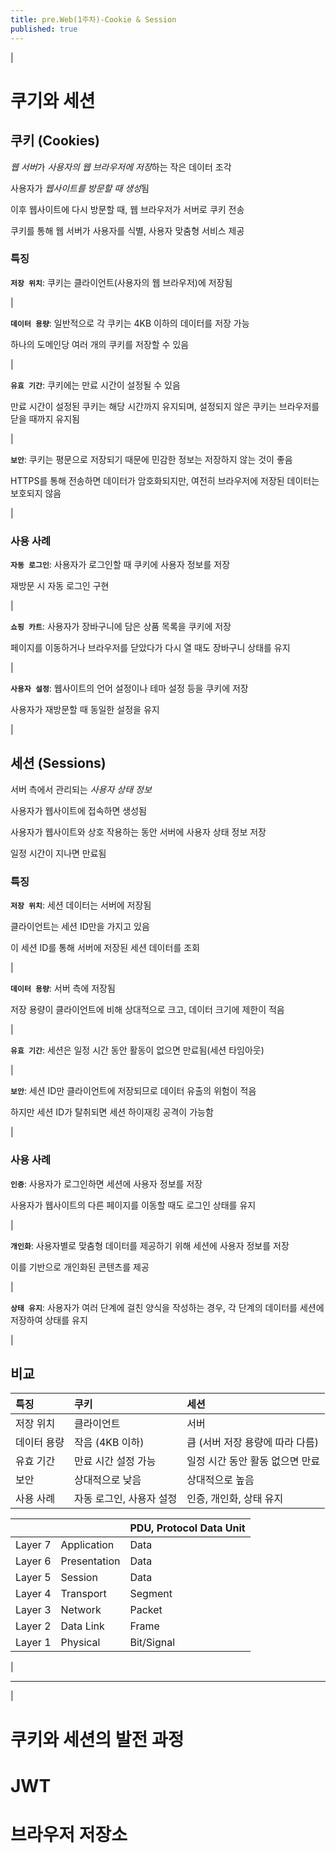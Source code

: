 ```yaml
---
title: pre.Web(1주차)-Cookie & Session
published: true
---
```


|

# 쿠기와 세션

## 쿠키 (Cookies)

*웹 서버*가 *사용자의 웹 브라우저에 저장*하는 작은 데이터 조각

사용자가 *웹사이트를 방문할 때 생성*됨

이후 웹사이트에 다시 방문할 때, 웹 브라우저가 서버로 쿠키 전송

쿠키를 통해 웹 서버가 사용자를 식별, 사용자 맞춤형 서비스 제공

### 특징

**`저장 위치`**: 쿠키는 클라이언트(사용자의 웹 브라우저)에 저장됨

|

**`데이터 용량`**: 일반적으로 각 쿠키는 4KB 이하의 데이터를 저장 가능

하나의 도메인당 여러 개의 쿠키를 저장할 수 있음

|

**`유효 기간`**: 쿠키에는 만료 시간이 설정될 수 있음

만료 시간이 설정된 쿠키는 해당 시간까지 유지되며, 설정되지 않은 쿠키는 브라우저를 닫을 때까지 유지됨

|

**`보안`**: 쿠키는 평문으로 저장되기 때문에 민감한 정보는 저장하지 않는 것이 좋음

HTTPS를 통해 전송하면 데이터가 암호화되지만, 여전히 브라우저에 저장된 데이터는 보호되지 않음

|

### 사용 사례

**`자동 로그인`**: 사용자가 로그인할 때 쿠키에 사용자 정보를 저장

재방문 시 자동 로그인 구현

|

**`쇼핑 카트`**: 사용자가 장바구니에 담은 상품 목록을 쿠키에 저장

페이지를 이동하거나 브라우저를 닫았다가 다시 열 때도 장바구니 상태를 유지

|

**`사용자 설정`**: 웹사이트의 언어 설정이나 테마 설정 등을 쿠키에 저장

사용자가 재방문할 때 동일한 설정을 유지

|

## 세션 (Sessions)

서버 측에서 관리되는 *사용자 상태 정보*

사용자가 웹사이트에 접속하면 생성됨

사용자가 웹사이트와 상호 작용하는 동안 서버에 사용자 상태 정보 저장

일정 시간이 지나면 만료됨

### 특징

**`저장 위치`**: 세션 데이터는 서버에 저장됨

클라이언트는 세션 ID만을 가지고 있음

이 세션 ID를 통해 서버에 저장된 세션 데이터를 조회

|

**`데이터 용량`**: 서버 측에 저장됨

저장 용량이 클라이언트에 비해 상대적으로 크고, 데이터 크기에 제한이 적음

|

**`유효 기간`**: 세션은 일정 시간 동안 활동이 없으면 만료됨(세션 타임아웃)

|

**`보안`**: 세션 ID만 클라이언트에 저장되므로 데이터 유출의 위험이 적음

하지만 세션 ID가 탈취되면 세션 하이재킹 공격이 가능함

|

### 사용 사례

**`인증`**: 사용자가 로그인하면 세션에 사용자 정보를 저장

사용자가 웹사이트의 다른 페이지를 이동할 때도 로그인 상태를 유지

|

**`개인화`**: 사용자별로 맞춤형 데이터를 제공하기 위해 세션에 사용자 정보를 저장

이를 기반으로 개인화된 콘텐츠를 제공

|

**`상태 유지`**: 사용자가 여러 단계에 걸친 양식을 작성하는 경우, 각 단계의 데이터를 세션에 저장하여 상태를 유지

|

## 비교

| 특징        | 쿠키                     | 세션                            |
|:------------|:-------------------------|:--------------------------------|
| 저장 위치   | 클라이언트               | 서버                            |
| 데이터 용량 | 작음 (4KB 이하)          | 큼 (서버 저장 용량에 따라 다름) |
| 유효 기간   | 만료 시간 설정 가능      | 일정 시간 동안 활동 없으면 만료 |
| 보안        | 상대적으로 낮음          | 상대적으로 높음                 |
| 사용 사례   | 자동 로그인, 사용자 설정 | 인증, 개인화, 상태 유지         |

|         |              | PDU, Protocol Data Unit |
|:--------|:-------------|:------------------------|
| Layer 7 | Application  | Data                    |
| Layer 6 | Presentation | Data                    |
| Layer 5 | Session      | Data                    |
| Layer 4 | Transport    | Segment                 |
| Layer 3 | Network      | Packet                  |
| Layer 2 | Data Link    | Frame                   |
| Layer 1 | Physical     | Bit/Signal              |

|

---

|

# 쿠키와 세션의 발전 과정
# JWT
# 브라우저 저장소
